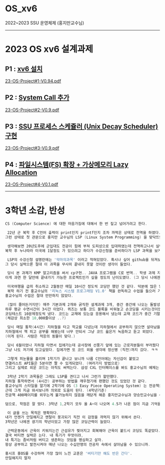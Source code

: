 # OS_xv6
2022~2023 SSU 운영체제 (홍지만교수님)

---
# 2023 OS xv6 설계과제
## P1 : [xv6 설치](https://github.com/20190511/OS_xv6/tree/main/%23P1%20%EC%84%A4%EA%B3%84%EA%B3%BC%EC%A0%9C)
[23-OS-Project#1-V0.94.pdf](https://github.com/20190511/OS_xv6/files/14230725/23-OS-Project.1-V0.94.pdf)
## P2 : [System Call 추가](https://github.com/20190511/OS_xv6/tree/main/%23P2_%EC%84%A4%EA%B3%84%EA%B3%BC%EC%A0%9C)
[23-OS-Project#2-V0.9.pdf](https://github.com/20190511/OS_xv6/files/14230726/23-OS-Project.2-V0.9.pdf)
## P3 : [SSU 프로세스 스케쥴러 (Unix Decay Scheduler) 구현](https://github.com/20190511/OS_xv6/tree/main/%23P3_%EC%84%A4%EA%B3%84%EA%B3%BC%EC%A0%9C)
[23-OS-Project#3-V0.9.pdf](https://github.com/20190511/OS_xv6/files/14230727/23-OS-Project.3-V0.9.pdf)
## P4 : [파일시스템(FS) 확장 + 가상메모리 Lazy Allocation](https://github.com/20190511/OS_xv6/tree/main/%23P4_%EC%84%A4%EA%B3%84%EA%B3%BC%EC%A0%9C)
[23-OS-Project#4-V0.1.pdf](https://github.com/20190511/OS_xv6/files/14230728/23-OS-Project.4-V0.1.pdf)


---
# 3학년 소감, 반성
```powershell
CS (Computer Science) 에 대한 마음가짐에 대해서 한 번 짚고 넘어가려고 한다.

 22년 군 복학 후 C언어 출력이 print인지 printf인지 조차 까먹은 상태로 전역을 하였다.
그런 상태로 첫 관문으로 홍지만 교수님의 LSP (Linux System Programming) 을 맞닥뜨렸다.

 생각해보면 20년도후에 군입대도 전공이 힘에 부쳐 도피성으로 입대하였는데 전역하고나서 실력이 좋아질리가 있는가..
복학 후 누나따라 미국에 1달정도 가 있으려고 하다가 수강신청을 준비하다가 LSP 과목을 보게된다.

 LSP의 수강신청 설명란에는 '악마의과목' 이라고 적혀있었다. 혹시나 싶어 github을 뒤져보았고 과거 과제들을 보게되었다.
그 당시 실력으론 절대 이 과목을 무사히 끝내지 못할 것이란 생각이 들었다.

 당시 본 과제가 KMP 알고리즘을 써서 cp구현.. JAVA 프로그램을 C로 번역.. 학생 과제 자동채점기 등등..
이게 과연 한 달만에 끝내가기 가능한 프로젝트인가 싶을 정도의 난이도였다. (그 당시 나에겐)

 미국여행을 급히 취소하고 2월동안 매일 10시간 정도씩 코딩만 했던 것 같다. 덕분에 많은 밑거름이 되었다.
 복학 하기 전 홍교수님의 '리눅스 시스템 프로그래밍 V1.0' 책을 완독하고 수업을 들으러 가서 난 적어도 편할 줄 알았지만
홍교수님의 수업은 절대 만만하지 않았다.

 (많이 줄어든거지만) 매주 기본과제 2개와 굵직한 설계과제 3개, 중간 중간에 나오는 돌발성 퀴즈 등등..
하루 평균 수면시간이 3시간 이었다. 퀴즈는 보통 코드 블록을 비워놓고 손코딩을 시키는것이었고 중간고사, 기말고사는
코딩테스트 10문제정도씩 냈다. 코드는 교재에 있는걸 응용해서 냈는데 교재 코드가 중간 기말 기준으로 50 개는 되었던것같은데..
(체감상 최소한 10,000줄이상 ..?)

 당시 매일 통학(4시간) 지하철을 타고 학교를 다녔는데 지하철에서 공부하지 않으면 살아남을 수 없었다.
지하철에서 책 피고 공부를 해봤는데 너무 안되서 그냥 코드 읊은거 녹음하고 듣고 외었다.
(이게 된다. 사람은 적응의 동물이 맞다.)

 당시 6월이었나 지하철 타면서 집에가는데 공사장에 선풍기 앞에 있는 근로자분들이 부러웠다.
그냥 나도 저기에 있고싶었다. 집에가면 또 코드 외울 생각에 정신병 (직전)까지 갔다. ㅋㅋ

 그렇게 피눈물을 흘리며 1학기가 끝나고 보니까 나름 C언어에는 자신감이 붙었고
연결리스트 API들은 5분이면 짤 수 있게되었다. (여러가지 방법으로)
그리고 실제로 외운 코드는 아직도 써먹는다. 삼성 CXL 인터페이스를 봐도 홍교수님의 예제는 틀리지 않았구나 느꼈다.

 3학년 2학기 과목들은 그래도 LSP를 견디고 나서 그런가 할만했다.
지하철 통학하면서 (4시간) 공부하는 방법을 깨우쳤기에 편했던 것도 있었던 것 같다.
홍교수님의 스타일을 알기에 2학기에 OS (3 Easy Piece Operating System) 는 전공책을 그대로 외웠다. *코드포함
근데 그게 지금 와서보니까 의외로 도움이 된다. (4학년기준)
전공책 400페이지를 외우는게 불가능하지 않음을 깨닫게 해준 홍지만교수님과 양승민교수님을 수강한건 정말 다행힌것 같다..

덤으로, 학점은 잘 땄다. 3학년 1,2학기 모두 올 A+이 나오며 4.5가 나온 점이 지금 기억을 미화시킨것 같기도 하다.

 이 글을 쓰는 목적은 명확하다.
내가 언젠가 안일해지고 멘탈이 붕괴되기 직전 이 감정을 까먹지 않기 위해서 쓴다.
3학년은 나에겐 광기의 학년이었고 가장 많은 코딩근력이 늘었다.

 근력운동에서 근육이 키워지는건 근섬유가 찢어지고 회복해야 근육이 붙드시 코딩도 똑같았다.
결국 버티면 실력은 는다. 내 특기가 무엇이랴,
내 특기는 좀비처럼 버티고 생존하는 것임을 명심하고 살자.
항상 공부하고 발전시켜야 매년 나오는 수십만명의 전공자 속에서 살아남을 수 있으니까.

홍시프 홍OS를 수강하며 가장 많이 느낀 교훈은 '버티기만 해도 반은 간다'.
안일해지지 말자
```
